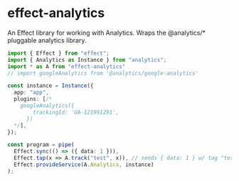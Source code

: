 # effect-analytics
An Effect library for working with Analytics. Wraps the @analytics/* pluggable analytics library. 

```ts
import { Effect } from "effect";
import { Analytics as Instance } from "analytics";
import * as A from "effect-analytics"
// import googleAnalytics from '@analytics/google-analytics'

const instance = Instance({
  app: "app",
  plugins: [/*
    googleAnalytics({
        trackingId: 'UA-121991291',
      })
  */],
});

const program = pipe(
  Effect.sync(() => ({ data: 1 })),
  Effect.tap(x => A.track("test", x)), // sends { data: 1 } w/ tag "test" to configured providers.
  Effect.provideService(A.Analytics, instance)
);
```

